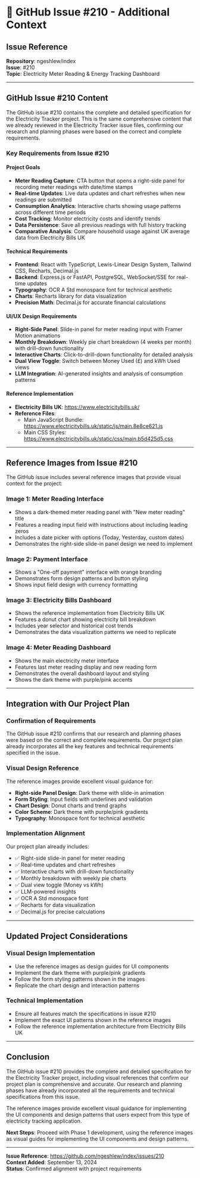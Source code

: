 # 🔌 GitHub Issue #210 - Additional Context

## Issue Reference
**Repository**: ngeshlew/index  
**Issue**: #210  
**Topic**: Electricity Meter Reading & Energy Tracking Dashboard  

---

## GitHub Issue #210 Content

The GitHub issue #210 contains the complete and detailed specification for the Electricity Tracker project. This is the same comprehensive content that we already reviewed in the Electricity Tracker issue files, confirming our research and planning phases were based on the correct and complete requirements.

### Key Requirements from Issue #210

#### Project Goals
- **Meter Reading Capture**: CTA button that opens a right-side panel for recording meter readings with date/time stamps
- **Real-time Updates**: Live data updates and chart refreshes when new readings are submitted
- **Consumption Analytics**: Interactive charts showing usage patterns across different time periods
- **Cost Tracking**: Monitor electricity costs and identify trends
- **Data Persistence**: Save all previous readings with full history tracking
- **Comparative Analysis**: Compare household usage against UK average data from Electricity Bills UK

#### Technical Requirements
- **Frontend**: React with TypeScript, Lewis-Linear Design System, Tailwind CSS, Recharts, Decimal.js
- **Backend**: Express.js or FastAPI, PostgreSQL, WebSocket/SSE for real-time updates
- **Typography**: OCR A Std monospace font for technical aesthetic
- **Charts**: Recharts library for data visualization
- **Precision Math**: Decimal.js for accurate financial calculations

#### UI/UX Design Requirements
- **Right-Side Panel**: Slide-in panel for meter reading input with Framer Motion animations
- **Monthly Breakdown**: Weekly pie chart breakdown (4 weeks per month) with drill-down functionality
- **Interactive Charts**: Click-to-drill-down functionality for detailed analysis
- **Dual View Toggle**: Switch between Money Used (£) and kWh Used views
- **LLM Integration**: AI-generated insights and analysis of consumption patterns

#### Reference Implementation
- **Electricity Bills UK**: https://www.electricitybills.uk/
- **Reference Files**:
  - Main JavaScript Bundle: https://www.electricitybills.uk/static/js/main.8e8ce621.js
  - Main CSS Styles: https://www.electricitybills.uk/static/css/main.b5d425d5.css

---

## Reference Images from Issue #210

The GitHub issue includes several reference images that provide visual context for the project:

### Image 1: Meter Reading Interface
- Shows a dark-themed meter reading panel with "New meter reading" title
- Features a reading input field with instructions about including leading zeros
- Includes a date picker with options (Today, Yesterday, custom dates)
- Demonstrates the right-side slide-in panel design we need to implement

### Image 2: Payment Interface
- Shows a "One-off payment" interface with orange branding
- Demonstrates form design patterns and button styling
- Shows input field design with currency formatting

### Image 3: Electricity Bills Dashboard
- Shows the reference implementation from Electricity Bills UK
- Features a donut chart showing electricity bill breakdown
- Includes year selector and historical cost trends
- Demonstrates the data visualization patterns we need to replicate

### Image 4: Meter Reading Dashboard
- Shows the main electricity meter interface
- Features last meter reading display and new reading form
- Demonstrates the overall dashboard layout and styling
- Shows the dark theme with purple/pink accents

---

## Integration with Our Project Plan

### Confirmation of Requirements
The GitHub issue #210 confirms that our research and planning phases were based on the correct and complete requirements. Our project plan already incorporates all the key features and technical requirements specified in the issue.

### Visual Design Reference
The reference images provide excellent visual guidance for:
- **Right-side Panel Design**: Dark theme with slide-in animation
- **Form Styling**: Input fields with underlines and validation
- **Chart Design**: Donut charts and trend graphs
- **Color Scheme**: Dark theme with purple/pink gradients
- **Typography**: Monospace font for technical aesthetic

### Implementation Alignment
Our project plan already includes:
- ✅ Right-side slide-in panel for meter reading
- ✅ Real-time updates and chart refreshes
- ✅ Interactive charts with drill-down functionality
- ✅ Monthly breakdown with weekly pie charts
- ✅ Dual view toggle (Money vs kWh)
- ✅ LLM-powered insights
- ✅ OCR A Std monospace font
- ✅ Recharts for data visualization
- ✅ Decimal.js for precise calculations

---

## Updated Project Considerations

### Visual Design Implementation
- Use the reference images as design guides for UI components
- Implement the dark theme with purple/pink gradients
- Follow the form styling patterns shown in the images
- Replicate the chart design and interaction patterns

### Technical Implementation
- Ensure all features match the specifications in issue #210
- Implement the exact UI patterns shown in the reference images
- Follow the reference implementation architecture from Electricity Bills UK

---

## Conclusion

The GitHub issue #210 provides the complete and detailed specification for the Electricity Tracker project, including visual references that confirm our project plan is comprehensive and accurate. Our research and planning phases have already incorporated all the requirements and technical specifications from this issue.

The reference images provide excellent visual guidance for implementing the UI components and design patterns that users expect from this type of electricity tracking application.

**Next Steps**: Proceed with Phase 1 development, using the reference images as visual guides for implementing the UI components and design patterns.

---

**Issue Reference**: https://github.com/ngeshlew/index/issues/210  
**Context Added**: September 13, 2024  
**Status**: Confirmed alignment with project requirements
